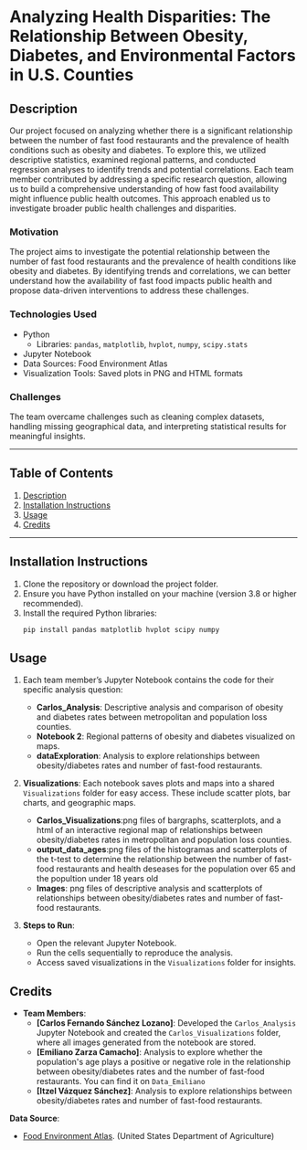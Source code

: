 # **Analyzing Health Disparities: The Relationship Between Obesity, Diabetes, and Environmental Factors in U.S. Counties**

## **Description**

Our project focused on analyzing whether there is a significant relationship between the number of fast food restaurants and the prevalence of health conditions such as obesity and diabetes. To explore this, we utilized descriptive statistics, examined regional patterns, and conducted regression analyses to identify trends and potential correlations. Each team member contributed by addressing a specific research question, allowing us to build a comprehensive understanding of how fast food availability might influence public health outcomes. This approach enabled us to investigate broader public health challenges and disparities.

### **Motivation**
The project aims to investigate the potential relationship between the number of fast food restaurants and the prevalence of health conditions like obesity and diabetes. By identifying trends and correlations, we can better understand how the availability of fast food impacts public health and propose data-driven interventions to address these challenges.

### **Technologies Used**
- Python
  - Libraries: `pandas`, `matplotlib`, `hvplot`, `numpy`, `scipy.stats`
- Jupyter Notebook
- Data Sources: Food Environment Atlas
- Visualization Tools: Saved plots in PNG and HTML formats

### **Challenges**
The team overcame challenges such as cleaning complex datasets, handling missing geographical data, and interpreting statistical results for meaningful insights.

---

## **Table of Contents**
1. [Description](#description)
2. [Installation Instructions](#installation-instructions)
3. [Usage](#usage)
4. [Credits](#credits)


---

## **Installation Instructions**
1. Clone the repository or download the project folder.
2. Ensure you have Python installed on your machine (version 3.8 or higher recommended).
3. Install the required Python libraries:
   ```bash
   pip install pandas matplotlib hvplot scipy numpy


## **Usage**
1. Each team member’s Jupyter Notebook contains the code for their specific analysis question:
   - **Carlos_Analysis**: Descriptive analysis and comparison of obesity and diabetes rates between metropolitan and population loss counties.
   - **Notebook 2**: Regional patterns of obesity and diabetes visualized on maps.
   - **dataExploration**: Analysis to explore relationships between obesity/diabetes rates and number of fast-food restaurants.

2. **Visualizations**:
   Each notebook saves plots and maps into a shared `Visualizations` folder for easy access. These include scatter plots, bar charts, and geographic maps.
   - **Carlos_Visualizations**:png files of bargraphs, scatterplots, and a html of an interactive regional map of relationships between obesity/diabetes rates in metropolitan and population loss counties.
   - **output_data_ages**:png files of the histogramas and scatterplots of the t-test to determine the relationship between the number of fast-food restaurants and health deseases for the population over 65 and the popultion under 18 years old
   - **Images**: png files of descriptive analysis and scatterplots of relationships between obesity/diabetes rates and number of fast-food restaurants.

3. **Steps to Run**:
   - Open the relevant Jupyter Notebook.
   - Run the cells sequentially to reproduce the analysis.
   - Access saved visualizations in the `Visualizations` folder for insights.


## **Credits**
- **Team Members**:
  - **[Carlos Fernando Sánchez Lozano]**: Developed the `Carlos_Analysis` Jupyter Notebook and created the `Carlos_Visualizations` folder, where all images generated from the notebook are stored.
  - **[Emiliano Zarza Camacho]**: Analysis to explore whether the population's age plays a positive or negative role in the relationship between obesity/diabetes rates and the number of fast-food restaurants. You can find it on `Data_Emiliano`
  - **[Itzel Vázquez Sánchez]**: Analysis to explore relationships between obesity/diabetes rates and number of fast-food restaurants.

**Data Source**: 
  - [Food Environment Atlas](https://www.ers.usda.gov/data-products/food-environment-atlas/data-access-and-documentation-downloads/). (United States Department of Agriculture)
 

